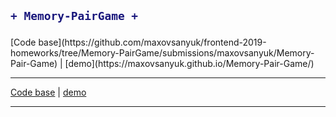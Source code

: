 <h2>

```diff
+ Memory-PairGame +
```
</h2>
[Code base](https://github.com/maxovsanyuk/frontend-2019-homeworks/tree/Memory-PairGame/submissions/maxovsanyuk/Memory-Pair-Game) | [demo](https://maxovsanyuk.github.io/Memory-Pair-Game/)

-----------------------------------------------------------------------------------------------------------------------
[Code base](https://github.com/maxovsanyuk/kottans-frontend/blob/master/task_js-pre-oop/index.js) | [demo](https://maxovsanyuk.github.io/a-tiny-JS-world/)

-----------------------------------------------------------------------------------------------------------------------